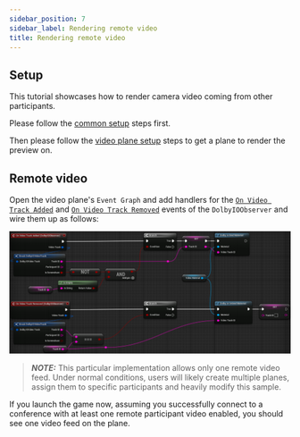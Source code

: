 ```yaml
---
sidebar_position: 7
sidebar_label: Rendering remote video
title: Rendering remote video
---
```


## Setup

This tutorial showcases how to render camera video coming from other participants.

Please follow the [common setup](common-setup) steps first.

Then please follow the [video plane setup](video-plane-setup) steps to get a plane to render the preview on.

## Remote video

Open the video plane's `Event Graph` and add handlers for the [`On Video Track Added`](../blueprints/Events/on-video-track-added) and [`On Video Track Removed`](../blueprints/Events/on-video-track-removed) events of the `DolbyIOObserver` and wire them up as follows:

![](../../static/img/remote-video-eg.png)

> **_NOTE:_** This particular implementation allows only one remote video feed. Under normal conditions, users will likely create multiple planes, assign them to specific participants and heavily modify this sample.

If you launch the game now, assuming you successfully connect to a conference with at least one remote participant video enabled, you should see one video feed on the plane.
